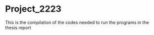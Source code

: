 # Project_2223
This is the compilation of the codes needed to run the programs in the thesis report
